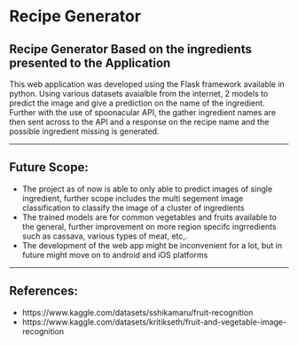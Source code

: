 <h1>Recipe Generator</h1>
<h2>Recipe Generator Based on the ingredients presented to the Application</h2>
This web application was developed using the Flask framework available in python. Using various datasets avaialble from the internet, 2 models to predict the image and give a prediction on the name of the ingredient.
Further with the use of spoonacular API, the gather ingredient names are then sent across to the API and a response on the recipe name and the possible ingredient missing is generated.
<hr>
<h2>Future Scope:</h2>
<ul>
  <li>The project as of now is able to only able to predict images of single ingredient, further scope includes the multi segement image classification to classify the image of a cluster of ingredients</li>
  <li>The trained models are for common vegetables and fruits available to the general, further improvement on more region specifc ingrredients such as cassava, various types of meat, etc,.</li>
  <li>The development of the web app might be inconvenient for a lot, but in future might move on to android and iOS platforms</li>
</ul>
<hr>
<h2>References:</h2>
<ul>
  <li>https://www.kaggle.com/datasets/sshikamaru/fruit-recognition</li>
  <li>https://www.kaggle.com/datasets/kritikseth/fruit-and-vegetable-image-recognition</li>
</ul>
